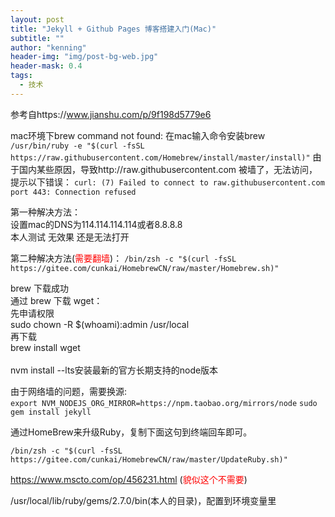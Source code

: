 ```yaml
---
layout: post
title: "Jekyll + Github Pages 博客搭建入门(Mac)"
subtitle: ""
author: "kenning"
header-img: "img/post-bg-web.jpg"
header-mask: 0.4
tags:
  - 技术
---
```


参考自https://www.jianshu.com/p/9f198d5779e6

mac环境下brew command not found:
在mac输入命令安装brew
`/usr/bin/ruby -e "$(curl -fsSL https://raw.githubusercontent.com/Homebrew/install/master/install)"`
由于国内某些原因，导致http://raw.githubusercontent.com 被墙了，无法访问，提示以下错误：
`curl: (7) Failed to connect to raw.githubusercontent.com port 443: Connection refused`

 第一种解决方法：
 <br>
设置mac的DNS为114.114.114.114或者8.8.8.8
<br>
本人测试 无效果 还是无法打开

第二种解决方法(<font color=red>需要翻墙</font>)：
`/bin/zsh -c "$(curl -fsSL https://gitee.com/cunkai/HomebrewCN/raw/master/Homebrew.sh)"`

brew 下载成功
<br>
通过 brew 下载 wget：
<br>
 先申请权限
 <br>
 sudo chown -R $(whoami):admin /usr/local
 <br>
 再下载
 <br>
 brew install wget 
 <br>
 <br>
 nvm install --lts安装最新的官方长期支持的node版本
 
 由于网络墙的问题，需要换源:
 <br>
 `export NVM_NODEJS_ORG_MIRROR=https://npm.taobao.org/mirrors/node`
 `sudo gem install jekyll`
 
 通过HomeBrew来升级Ruby，复制下面这句到终端回车即可。

`/bin/zsh -c "$(curl -fsSL https://gitee.com/cunkai/HomebrewCN/raw/master/UpdateRuby.sh)"`

https://www.mscto.com/op/456231.html (<font color=red>貌似这个不需要</font>)

/usr/local/lib/ruby/gems/2.7.0/bin(本人的目录)，配置到环境变量里


